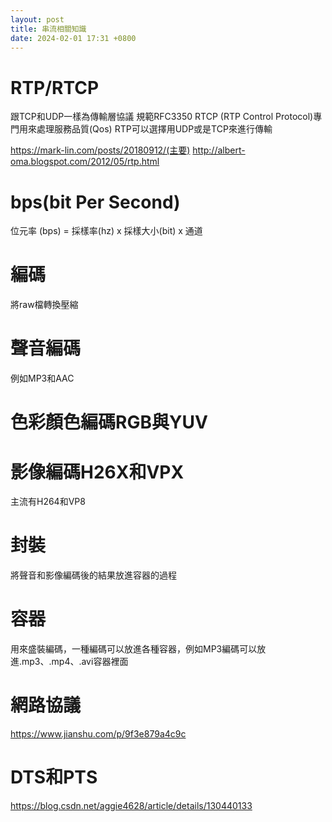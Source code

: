 ```yaml
---
layout: post
title: 串流相關知識
date: 2024-02-01 17:31 +0800
---
```


# RTP/RTCP
跟TCP和UDP一樣為傳輸層協議
規範RFC3350
RTCP (RTP Control Protocol)專門用來處理服務品質(Qos)
RTP可以選擇用UDP或是TCP來進行傳輸

https://mark-lin.com/posts/20180912/(主要)
http://albert-oma.blogspot.com/2012/05/rtp.html

# bps(bit Per Second)
位元率 (bps) = 採樣率(hz) x 採樣大小(bit) x 通道

# 編碼
將raw檔轉換壓縮
# 聲音編碼
例如MP3和AAC

# 色彩顏色編碼RGB與YUV

# 影像編碼H26X和VPX
主流有H264和VP8

# 封裝
將聲音和影像編碼後的結果放進容器的過程

# 容器
用來盛裝編碼，一種編碼可以放進各種容器，例如MP3編碼可以放進.mp3、.mp4、.avi容器裡面

# 網路協議
https://www.jianshu.com/p/9f3e879a4c9c

# DTS和PTS
https://blog.csdn.net/aggie4628/article/details/130440133